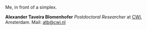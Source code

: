 
Me, in front of a simplex.  

**Alexander Taveira Blomenhofer**
*Postdoctoral Researcher* at [CWI](www.cwi.nl), Amsterdam. Mail: [atb@cwi.nl](mailto:atb@cwi.nl)
 

<!-- Supervised by [Monique Laurent](https://homepages.cwi.nl/~monique/).   -->
